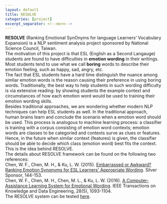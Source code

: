 ```yaml
---
layout: default
title: RESOLVE
categories: [project]
excerpt_separator: <!--more-->
---
```

**RESOLVE** (Ranking Emotional SynOnyms for language Learners’ Vocabulary Expansion) is a NLP sentiment analysis project sponsored by National Science Council, Taiwan.  
The motivation of this project is that ESL (English as a Second Langauge) students are found to have difficulties in **emotion wording** in their writings. Most students tend to use what we call **boring** words to describe their emotion feeling, such as happy, sad, angry, etc.  
The fact that ESL students have a hard time distinguish the nuance among simliar emotion words is the reason causing their preference in using boring words. Traditionally, the best way to help students in such wording difficulty is via extensive reading: by showing students the example context and circumstances of how each emotion word would be used to training their emotion wording skills.  
Besides traditional approaches, we are wondering whether modern NLP techniques can help ESL students as well. In the traditional approach, human brains learn and conclude the scenario when a emotion word should be used. This process is analogous to machine learning process: a classifier is training with a corpus consisting of emotion word contexts; emotion words are classes to be categoried and contexts surve as clues or features. Hence, in the future when similar context (features) is given, the classifier should be able to decide which class (emotion word) best fits the context. This is the idea behind RESOLVE.  
The details about RESOLVE framework can be found on the following two references:  
Chen, W. F., Chen, M. H., & Ku, L. W. (2015). [Embarrassed or Awkward? Ranking Emotion Synonyms for ESL Learners' Appropriate Wording](http://anthology.aclweb.org/W/W15/W15-06.pdf#page=160). Silver Sponsor, 144-153.  
Chen, W. F., Chen, M. H., Chen, M. L., & Ku, L. W. (2016). [A Computer-Assistance Learning System for Emotional Wording](http://ieeexplore.ieee.org/abstract/document/7355346/?reload=true). IEEE Transactions on Knowledge and Data Engineering, 28(5), 1093-1104.  
The RESOLVE system can be tested [here](http://resolve.iis.sinica.edu.tw/).
<!--more-->

<div
  class="fb-like"
  data-share="true"
  data-width="450"
  data-show-faces="true">
</div>
<div class="fb-comments" data-href="https://tyge318.github.io/{{page.title}}/" data-numposts="10"></div>
